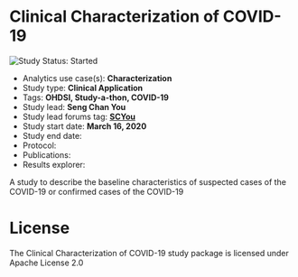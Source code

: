 Clinical Characterization of COVID-19
=============

<img src="https://img.shields.io/badge/Study%20Status-Started-blue.svg" alt="Study Status: Started">

- Analytics use case(s): **Characterization**
- Study type: **Clinical Application**
- Tags: **OHDSI, Study-a-thon, COVID-19**
- Study lead: **Seng Chan You**
- Study lead forums tag: **[SCYou](https://forums.ohdsi.org/u/SCYou)**
- Study start date: **March 16, 2020**
- Study end date:
- Protocol:
- Publications:
- Results explorer:

A study to describe the baseline characteristics of suspected cases of the COVID-19 or confirmed cases of the COVID-19

License
=======

The Clinical Characterization of COVID-19 study package is licensed under Apache License 2.0
